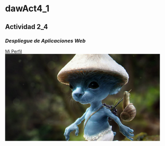 # dawAct4_1
## Actividad 2_4
### **_Despliegue de Aplicaciones Web_**
[Mi Perfil](https://github.com/CarloSzMz)
![imagen](img/icon.jpg)
